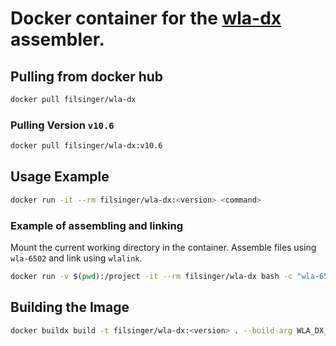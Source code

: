 # Docker container for the [wla-dx](https://github.com/vhelin/wla-dx) assembler.

## Pulling from docker hub

```sh
docker pull filsinger/wla-dx
```

### Pulling Version `v10.6`
```sh
docker pull filsinger/wla-dx:v10.6
```

## Usage Example

```sh
docker run -it --rm filsinger/wla-dx:<version> <command>
```

### Example of assembling and linking

Mount the current working directory in the container.
Assemble files using `wla-6502` and link using `wlalink`.

```sh
docker run -v $(pwd):/project -it --rm filsinger/wla-dx bash -c "wla-6502 -o main.o main.s && wlalink -v -s linkfile linked.rom"
```

## Building the Image

```sh
docker buildx build -t filsinger/wla-dx:<version> . --build-arg WLA_DX_BRANCH=<tag-version>
```
